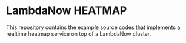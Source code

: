 LambdaNow HEATMAP
==================

This repository contains the example source codes that implements a realtime heatmap service on top of a LambdaNow cluster.
